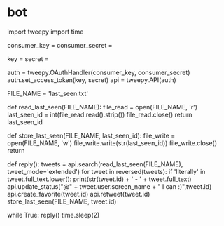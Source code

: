# bot
import tweepy
import time

consumer_key = 
consumer_secret = 

key = 
secret = 


auth = tweepy.OAuthHandler(consumer_key, consumer_secret)
auth.set_access_token(key, secret)
api = tweepy.API(auth)

FILE_NAME = 'last_seen.txt'

def read_last_seen(FILE_NAME):
    file_read = open(FILE_NAME, 'r')
    last_seen_id = int(file_read.read().strip())
    file_read.close()
    return last_seen_id

def store_last_seen(FILE_NAME, last_seen_id):
    file_write = open(FILE_NAME, 'w')
    file_write.write(str(last_seen_id))
    file_write.close()
    return

def reply():
    tweets = api.search(read_last_seen(FILE_NAME), tweet_mode='extended')
    for tweet in reversed(tweets):
         if 'literally' in tweet.full_text.lower():
             print(str(tweet.id) + ' - ' + tweet.full_text)
             api.update_status("@" + tweet.user.screen_name + "  I can :)",tweet.id)
             api.create_favorite(tweet.id)
             api.retweet(tweet.id)
             store_last_seen(FILE_NAME, tweet.id)

while True:
    reply()
    time.sleep(2)

    




             
             
             
           

        
